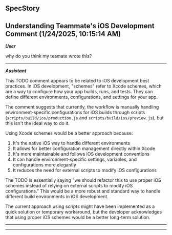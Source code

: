 ## SpecStory

## Understanding Teammate's iOS Development Comment (1/24/2025, 10:15:14 AM)

_**User**_

why do you think my teamate wrote this?

---

_**Assistant**_

This TODO comment appears to be related to iOS development best practices. In iOS development, "schemes" refer to Xcode schemes, which are a way to configure how your app builds, runs, and tests. They can define different environments, configurations, and settings for your app.

The comment suggests that currently, the workflow is manually handling environment-specific configurations for iOS builds through scripts (`scripts/build/ios/production.js` and `scripts/build/ios/preview.js`), but this isn't the ideal way to do it.

Using Xcode schemes would be a better approach because:

1. It's the native iOS way to handle different environments
2. It allows for better configuration management directly within Xcode
3. It's more maintainable and follows iOS development conventions
4. It can handle environment-specific settings, variables, and configurations more elegantly
5. It reduces the need for external scripts to modify iOS configurations

The TODO is essentially saying "we should refactor this to use proper iOS schemes instead of relying on external scripts to modify iOS configurations." This would be a more robust and standard way to handle different build environments in iOS development.

The current approach using scripts might have been implemented as a quick solution or temporary workaround, but the developer acknowledges that using proper iOS schemes would be a better long-term solution.

---



---


